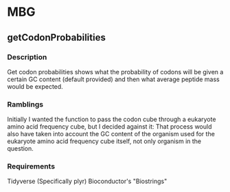 # MBG

## getCodonProbabilities

### Description
Get codon probabilities shows what the probability of codons will be given a certain GC content (default provided) and then what average peptide mass would be expected.

### Ramblings
Initially I wanted the function to pass the codon cube through a eukaryote amino acid frequency cube, but I decided against it: That process would also have taken into account the GC content of the organism used for the eukaryote amino acid frequency cube itself, not only organism in the question.

### Requirements
Tidyverse (Specifically plyr)
Bioconductor's "Biostrings"